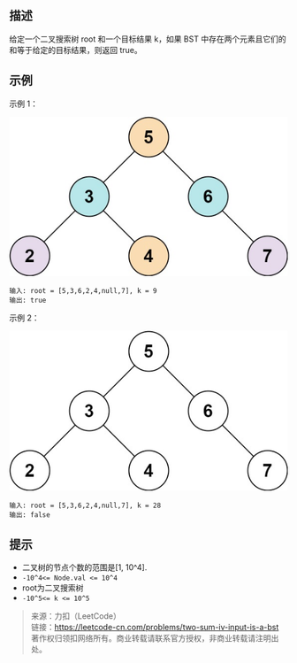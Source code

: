 ## 描述
给定一个二叉搜索树 root 和一个目标结果 k，如果 BST 中存在两个元素且它们的和等于给定的目标结果，则返回 true。

## 示例
示例 1：

![img.png](img.png)

```
输入: root = [5,3,6,2,4,null,7], k = 9
输出: true
```
示例 2：

![img_1.png](img_1.png)

```
输入: root = [5,3,6,2,4,null,7], k = 28
输出: false
```

## 提示

- 二叉树的节点个数的范围是[1, 10^4].
- `-10^4<= Node.val <= 10^4`
- root为二叉搜索树
- `-10^5<= k <= 10^5`


>来源：力扣（LeetCode）  
链接：https://leetcode-cn.com/problems/two-sum-iv-input-is-a-bst  
著作权归领扣网络所有。商业转载请联系官方授权，非商业转载请注明出处。